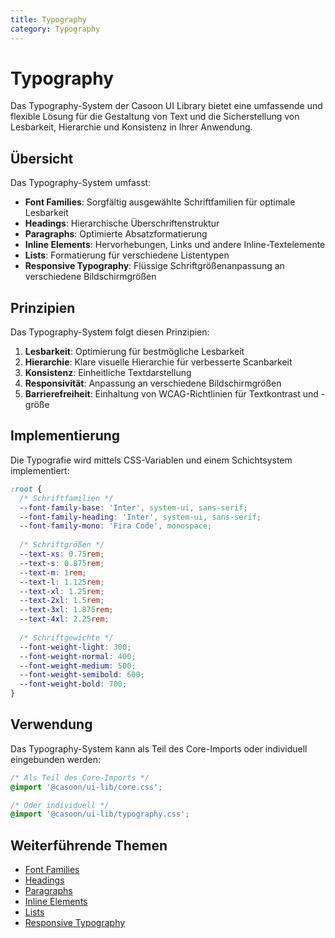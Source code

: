 ```yaml
---
title: Typography
category: Typography
---
```


# Typography

Das Typography-System der Casoon UI Library bietet eine umfassende und flexible Lösung für die Gestaltung von Text und die Sicherstellung von Lesbarkeit, Hierarchie und Konsistenz in Ihrer Anwendung.

## Übersicht

Das Typography-System umfasst:

- **Font Families**: Sorgfältig ausgewählte Schriftfamilien für optimale Lesbarkeit
- **Headings**: Hierarchische Überschriftenstruktur
- **Paragraphs**: Optimierte Absatzformatierung
- **Inline Elements**: Hervorhebungen, Links und andere Inline-Textelemente
- **Lists**: Formatierung für verschiedene Listentypen
- **Responsive Typography**: Flüssige Schriftgrößenanpassung an verschiedene Bildschirmgrößen

## Prinzipien

Das Typography-System folgt diesen Prinzipien:

1. **Lesbarkeit**: Optimierung für bestmögliche Lesbarkeit
2. **Hierarchie**: Klare visuelle Hierarchie für verbesserte Scanbarkeit
3. **Konsistenz**: Einheitliche Textdarstellung
4. **Responsivität**: Anpassung an verschiedene Bildschirmgrößen
5. **Barrierefreiheit**: Einhaltung von WCAG-Richtlinien für Textkontrast und -größe

## Implementierung

Die Typografie wird mittels CSS-Variablen und einem Schichtsystem implementiert:

```css
:root {
  /* Schriftfamilien */
  --font-family-base: 'Inter', system-ui, sans-serif;
  --font-family-heading: 'Inter', system-ui, sans-serif;
  --font-family-mono: 'Fira Code', monospace;
  
  /* Schriftgrößen */
  --text-xs: 0.75rem;
  --text-s: 0.875rem;
  --text-m: 1rem;
  --text-l: 1.125rem;
  --text-xl: 1.25rem;
  --text-2xl: 1.5rem;
  --text-3xl: 1.875rem;
  --text-4xl: 2.25rem;
  
  /* Schriftgewichte */
  --font-weight-light: 300;
  --font-weight-normal: 400;
  --font-weight-medium: 500;
  --font-weight-semibold: 600;
  --font-weight-bold: 700;
}
```

## Verwendung

Das Typography-System kann als Teil des Core-Imports oder individuell eingebunden werden:

```css
/* Als Teil des Core-Imports */
@import '@casoon/ui-lib/core.css';

/* Oder individuell */
@import '@casoon/ui-lib/typography.css';
```

## Weiterführende Themen

- [Font Families](/typography/fonts)
- [Headings](/typography/headings)
- [Paragraphs](/typography/paragraphs)
- [Inline Elements](/typography/inline)
- [Lists](/typography/lists)
- [Responsive Typography](/typography/responsive) 